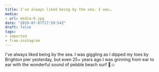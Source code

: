 ```yaml
---
title: I've always liked being by the sea. I was…
media:
- url: media-0.jpg
date: "2019-07-07T17:59:54Z"
draft: false
tags:
- imported
- from-instagram
---
```

I've always liked being by the sea. I was giggling as I dipped my toes by Brighton pier yesterday, but even 25+ years ago I was grinning from ear to ear with the wonderful sound of pebble beach surf 🌊☺️
